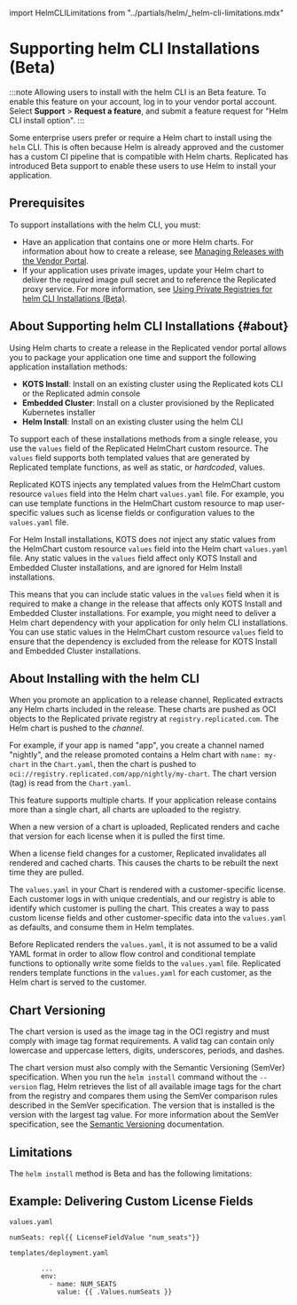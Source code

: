 import HelmCLILimitations from "../partials/helm/_helm-cli-limitations.mdx"

# Supporting helm CLI Installations (Beta)

:::note
Allowing users to install with the helm CLI is an Beta feature. To enable this feature on your account, log in to your vendor portal account. Select **Support** > **Request a feature**, and submit a feature request for "Helm CLI install option".
:::

Some enterprise users prefer or require a Helm chart to install using the `helm` CLI. This is often because Helm is already approved and the customer has a custom CI pipeline that is compatible with Helm charts. Replicated has introduced Beta support to enable these users to use Helm to install your application.

## Prerequisites

To support installations with the helm CLI, you must:
  * Have an application that contains one or more Helm charts. For information about how to create a release, see [Managing Releases with the Vendor Portal](releases-creating-releases).
  * If your application uses private images, update your Helm chart to deliver the required image pull secret and to reference the Replicated proxy service. For more information, see [Using Private Registries for helm CLI Installations (Beta)](helm-image-registry).

## About Supporting helm CLI Installations {#about}

Using Helm charts to create a release in the Replicated vendor portal allows you to package your application one time and support the following application installation methods:

* **KOTS Install**: Install on an existing cluster using the Replicated kots CLI or the Replicated admin console
* **Embedded Cluster**: Install on a cluster provisioned by the Replicated Kubernetes installer
* **Helm Install**: Install on an existing cluster using the helm CLI

To support each of these installations methods from a single release, you use the `values` field of the Replicated HelmChart custom resource. The `values` field supports both templated values that are generated by Replicated template functions, as well as static, or _hardcoded_, values.

Replicated KOTS injects any templated values from the HelmChart custom resource `values` field into the Helm chart `values.yaml` file. For example, you can use template functions in the HelmChart custom resource to map user-specific values such as license fields or configuration values to the `values.yaml` file.

For Helm Install installations, KOTS does _not_ inject any static values from the HelmChart custom resource `values` field into the Helm chart `values.yaml` file. Any static values in the `values` field affect only KOTS Install and Embedded Cluster installations, and are ignored for Helm Install installations.

This means that you can include static values in the `values` field when it is required to make a change in the release that affects only KOTS Install and Embedded Cluster installations. For example, you might need to deliver a Helm chart dependency with your application for only helm CLI installations. You can use static values in the HelmChart custom resource `values` field to ensure that the dependency is excluded from the release for KOTS Install and Embedded Cluster installations.

## About Installing with the helm CLI

When you promote an application to a release channel, Replicated extracts any Helm charts included in the release. These charts are pushed as OCI objects to the Replicated private registry at `registry.replicated.com`. The Helm chart is pushed to the _channel_.

For example, if your app is named "app", you create a channel named "nightly", and the release promoted contains a Helm chart with `name: my-chart` in the `Chart.yaml`, then the chart is pushed to `oci://registry.replicated.com/app/nightly/my-chart`. The chart version (tag) is read from the `Chart.yaml`.

This feature supports multiple charts. If your application release contains more than a single chart, all charts are uploaded to the registry.

When a new version of a chart is uploaded, Replicated renders and cache that version for each license when it is pulled the first time.

When a license field changes for a customer, Replicated invalidates all rendered and cached charts. This causes the charts to be rebuilt the next time they are pulled.

The `values.yaml` in your Chart is rendered with a customer-specific license. Each customer logs in with unique credentials, and our registry is able to identify which customer is pulling the chart. This creates a way to pass custom license fields and other customer-specific data into the `values.yaml` as defaults, and consume them in Helm templates.

Before Replicated renders the `values.yaml`, it is not assumed to be a valid YAML format in order to allow flow control and conditional template functions to optionally write some fields to the `values.yaml` file. Replicated renders template functions in the `values.yaml` for each customer, as the Helm chart is served to the customer.

## Chart Versioning

The chart version is used as the image tag in the OCI registry and must comply with image tag format requirements. A valid tag can contain only lowercase and uppercase letters, digits, underscores, periods, and dashes.

The chart version must also comply with the Semantic Versioning (SemVer) specification. When you run the `helm install` command without the `--version` flag, Helm retrieves the list of all available image tags for the chart from the registry and compares them using the SemVer comparison rules described in the SemVer specification. The version that is installed is the version with the largest tag value. For more information about the SemVer specification, see the [Semantic Versioning](https://semver.org) documentation.

## Limitations

The `helm install` method is Beta and has the following limitations:

<HelmCLILimitations/>

## Example: Delivering Custom License Fields

`values.yaml`

```
numSeats: repl{{ LicenseFieldValue "num_seats"}}
```

`templates/deployment.yaml`

```
        ...
        env:
          - name: NUM_SEATS
            value: {{ .Values.numSeats }}
```
